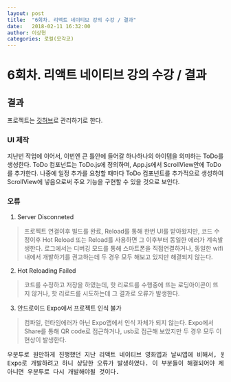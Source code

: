 ```yaml
---
layout: post
title:  "6회차. 리액트 네이티브 강의 수강 / 결과"
date:   2018-02-11 16:32:00
author: 이상현
categories: 로컬(모각코)
---
```


# 6회차. 리액트 네이티브 강의 수강 / 결과

## 결과

프로젝트는 [깃허브](https://github.com/isseebx123/ReactTodoApp)로 관리하기로 한다.

### UI 제작

지난번 작업에 이어서, 이번엔 큰 틀안에 들어갈 하나하나의 아이템을 의미하는 ToDo를 생성한다.
ToDo 컴포넌트는 ToDo.js에 정의하며, App.js에서 ScrollView안에 ToDo를 추가한다.
나중에 일정 추가를 요청할 때마다 ToDo 컴포넌트를 추가적으로 생성하여 ScrollView에 넣음으로써
주요 기능을 구현할 수 있을 것으로 보인다.

### 오류

1. Server Disconneted
> 프로젝트 연결이후 빌드를 완료, Reload를 통해 한번 UI를 받아왔지만,
코드 수정이후 Hot Reload 또는 Reload를 사용하면 그 이후부터 동일한 에러가 계속발생한다.
로그에서는 디버깅 모드를 통해 스마트폰을 직접연결하거나, 동일한 wifi내에서 개발하기를 권고하는데
두 경우 모두 해보고 있지만 해결되지 않는다.

2. Hot Reloading Failed
> 코드를 수정하고 저장을 하였는데, 핫 리로드를 수행중에 뜨는 로딩아이콘이 뜨지 않거나,
핫 리로드를 시도하는데 그 결과로 오류가 발생한다.

3. 안드로이드 Expo에서 프로젝트 인식 불가
> 컴파일, 런타임에러가 아닌 Expo앱에서 인식 자체가 되지 않는다. Expo에서 Share를 통해
QR code로 접근하거나, usb로 접근해 보았지만 두 경우 모두 이 현상이 발생한다.

<pre>
우분투로 원만하게 진행했던 지난 리액트 네이티브 영화앱과 날씨앱에 비해서, 윈도우로 진행을 시도하는 Todo앱은
Expo로 개발하려고 하니 상당한 오류가 발생하였다. 이 부분들이 해결되어야 제대로 공부가 진행될 수 있을 것 같다.
아니면 우분투로 다시 개발해야될 것이다.
</pre>
